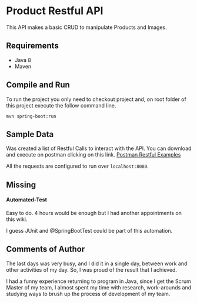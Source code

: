 # Product Restful API

This API makes a basic CRUD to manipulate Products and Images.

## Requirements

* Java 8
* Maven

## Compile and Run

To run the project you only need to checkout project and, on root folder of this project execute the follow command line.

```
mvn spring-boot:run
```

## Sample Data

Was created a list of Restful Calls to interact with the API. You can download and execute on postman clicking on this link. [Postman Restful Examples](https://www.getpostman.com/collections/c5fe049f7296dc9e5e09)

All the requests are configured to run over `localhost:8080`.

## Missing

#### Automated-Test

Easy to do. 4 hours would be enough but I had another appointments on this wiki.

I guess JUnit and @SpringBootTest could be part of this automation.

## Comments of Author

The last days was very busy, and I did it in a single day, between work and other activities of my day. So, I was proud of the result that I achieved.

I had a funny experience returning to program in Java, since I get the Scrum Master of my team, I almost spent my time with research, work-arounds and studying ways to brush up the process of development of my team.
